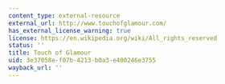 ```yaml
---
content_type: external-resource
external_url: http://www.touchofglamour.com/
has_external_license_warning: true
license: https://en.wikipedia.org/wiki/All_rights_reserved
status: ''
title: Touch of Glamour
uid: 3e37058e-f07b-4213-b0a3-e400246e3755
wayback_url: ''
---
```


